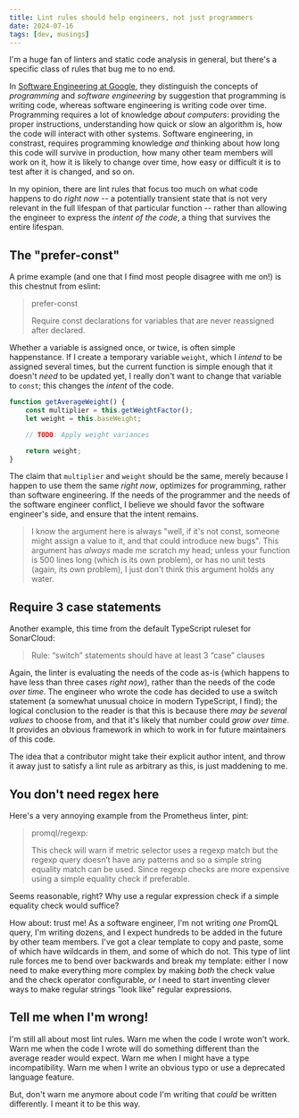 ```yaml
---
title: Lint rules should help engineers, not just programmers
date: 2024-07-16
tags: [dev, musings]
---
```


I'm a huge fan of linters and static code analysis in general, but there's a specific class of rules that bug me to no end.

In [Software Engineering at Google](https://abseil.io/resources/swe-book), they distinguish the concepts of _programming_ and _software engineering_ by suggestion that programming is writing code, whereas software engineering is writing code over time. Programming requires a lot of knowledge _about computers_: providing the proper instructions, understanding how quick or slow an algorithm is, how the code will interact with other systems. Software engineering, in constrast, requires programming knowledge _and_ thinking about how long this code will survive in production, how many other team members will work on it, how it is likely to change over time, how easy or difficult it is to test after it is changed, and so on.

In my opinion, there are lint rules that focus too much on what code happens to do _right now_ -- a potentially transient state that is not very relevant in the full lifespan of that particular function -- rather than allowing the engineer to express the _intent of the code_, a thing that survives the entire lifespan.

## The "prefer-const"

A prime example (and one that I find most people disagree with me on!) is this chestnut from eslint:

> prefer-const
>
> Require const declarations for variables that are never reassigned after declared.

Whether a variable is assigned once, or twice, is often simple happenstance. If I create a temporary variable `weight`, which I _intend_ to be assigned several times, but the current function is simple enough that it doesn't _need_ to be updated yet, I really don't want to change that variable to `const`; this changes the _intent_ of the code.

```js
function getAverageWeight() {
	const multiplier = this.getWeightFactor();
	let weight = this.baseWeight;

	// TODO: Apply weight variances

	return weight;
}
```

The claim that `multiplier` and `weight` should be the same, merely because I happen to use them the same _right now_, optimizes for programming, rather than software engineering. If the needs of the programmer and the needs of the software engineer conflict, I believe we should favor the software engineer's side, and ensure that the intent remains.

> I know the argument here is always "well, if it's not const, someone might assign a value to it, and that could introduce new bugs". This argument has _always_ made me scratch my head; unless your function is 500 lines long (which is its own problem), or has no unit tests (again, its own problem), I just don't think this argument holds any water.

## Require 3 case statements

Another example, this time from the default TypeScript ruleset for SonarCloud:

> Rule: “switch” statements should have at least 3 “case” clauses

Again, the linter is evaluating the needs of the code as-is (which happens to have less than three cases _right now_), rather than the needs of the code _over time_. The engineer who wrote the code has decided to use a switch statement (a somewhat unusual choice in modern TypeScript, I find); the logical conclusion to the reader is that this is because there _may be several values_ to choose from, and that it's likely that number could _grow over time_. It provides an obvious framework in which to work in for future maintainers of this code.

The idea that a contributor might take their explicit author intent, and throw it away just to satisfy a lint rule as arbitrary as this, is just maddening to me.

## You don't need regex here

Here's a very annoying example from the Prometheus linter, pint:

> promql/regexp:
>
> This check will warn if metric selector uses a regexp match but the regexp query doesn’t have any patterns and so a simple string equality match can be used. Since regexp checks are more expensive using a simple equality check if preferable.

Seems reasonable, right? Why use a regular expression check if a simple equality check would suffice?

How about: trust me! As a software engineer, I'm not writing _one_ PromQL query, I'm writing dozens, and I expect hundreds to be added in the future by other team members. I've got a clear template to copy and paste, some of which have wildcards in them, and some of which do not. This type of lint rule forces me to bend over backwards and break my template: either I now need to make everything more complex by making _both_ the check value and the check operator configurable, _or_ I need to start inventing clever ways to make regular strings "look like" regular expressions.

## Tell me when I'm wrong!

I'm still all about most lint rules. Warn me when the code I wrote won't work. Warn me when the code I wrote will do something different than the average reader would expect. Warn me when I might have a type incompatibility. Warn me when I write an obvious typo or use a deprecated language feature.

But, don't warn me anymore about code I'm writing that _could_ be written differently. I meant it to be this way.
